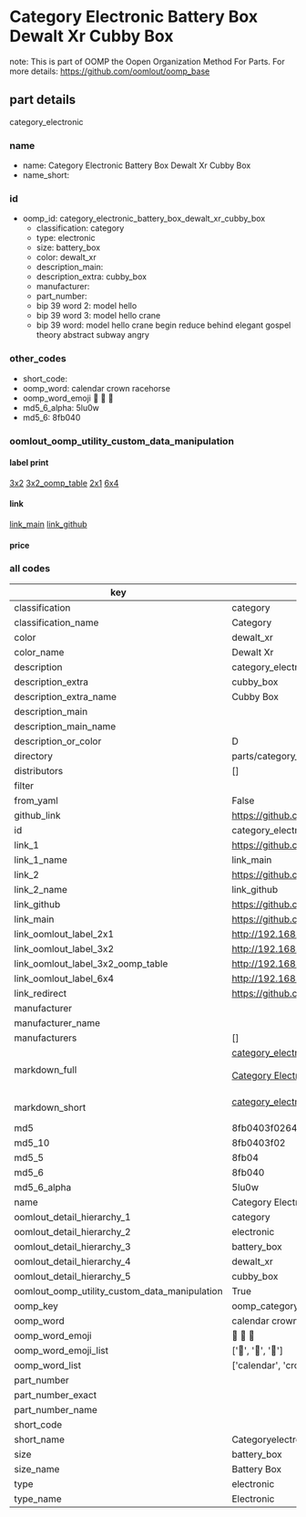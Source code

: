 # Category Electronic Battery Box Dewalt Xr Cubby Box  

note: This is part of OOMP the Oopen Organization Method For Parts. For more details: https://github.com/oomlout/oomp_base

##  part details
  



category_electronic



### name
* name: Category Electronic Battery Box Dewalt Xr Cubby Box
* name_short: 
### id
* oomp_id: category_electronic_battery_box_dewalt_xr_cubby_box
  * classification: category
  * type: electronic
  * size: battery_box
  * color: dewalt_xr
  * description_main: 
  * description_extra: cubby_box
  * manufacturer: 
  * part_number: 
  * bip 39 word 2: model hello
  * bip 39 word 3: model hello crane
  * bip 39 word: model hello crane begin reduce behind elegant gospel theory abstract subway angry

### other_codes
* short_code: 
* oomp_word: calendar crown racehorse
* oomp_word_emoji :calendar: :crown: :racehorse:
* md5_6_alpha: 5lu0w
* md5_6: 8fb040






### oomlout_oomp_utility_custom_data_manipulation
#### label print
[3x2](http://192.168.1.245:1112/?label=oomp%205lu0w)
[3x2_oomp_table](http://192.168.1.108:1112/?label=oomp%205lu0w)
[2x1](http://192.168.1.242:1112/?label=oomp%205lu0w)
[6x4](http://192.168.1.55:1112/?label=oomp%205lu0w)    

#### link

[link_main](https://github.com/oomlout/oomlout_oomp_version_1_messy/tree/main/parts/category_electronic_battery_box_dewalt_xr_cubby_box) [link_github](https://github.com/oomlout/oomlout_oomp_version_1_messy/tree/main/parts/category_electronic_battery_box_dewalt_xr_cubby_box)                             

#### price







### all codes 
| key | value |  
| --- | --- |  
| classification | category |  
| classification_name | Category |  
| color | dewalt_xr |  
| color_name | Dewalt Xr |  
| description | category_electronic |  
| description_extra | cubby_box |  
| description_extra_name | Cubby Box |  
| description_main |  |  
| description_main_name |  |  
| description_or_color | D  |  
| directory | parts/category_electronic_battery_box_dewalt_xr_cubby_box |  
| distributors | [] |  
| filter |  |  
| from_yaml | False |  
| github_link | https://github.com/oomlout/oomlout_oomp_part_src/tree/main/parts/category_electronic_battery_box_dewalt_xr_cubby_box |  
| id | category_electronic_battery_box_dewalt_xr_cubby_box |  
| link_1 | https://github.com/oomlout/oomlout_oomp_version_1_messy/tree/main/parts/category_electronic_battery_box_dewalt_xr_cubby_box |  
| link_1_name | link_main |  
| link_2 | https://github.com/oomlout/oomlout_oomp_version_1_messy/tree/main/parts/category_electronic_battery_box_dewalt_xr_cubby_box |  
| link_2_name | link_github |  
| link_github | https://github.com/oomlout/oomlout_oomp_version_1_messy/tree/main/parts/category_electronic_battery_box_dewalt_xr_cubby_box |  
| link_main | https://github.com/oomlout/oomlout_oomp_version_1_messy/tree/main/parts/category_electronic_battery_box_dewalt_xr_cubby_box |  
| link_oomlout_label_2x1 | http://192.168.1.242:1112/?label=oomp%205lu0w |  
| link_oomlout_label_3x2 | http://192.168.1.245:1112/?label=oomp%205lu0w |  
| link_oomlout_label_3x2_oomp_table | http://192.168.1.108:1112/?label=oomp%205lu0w |  
| link_oomlout_label_6x4 | http://192.168.1.55:1112/?label=oomp%205lu0w |  
| link_redirect | https://github.com/oomlout/oomlout_oomp_version_1_messy/tree/main/parts/category_electronic_battery_box_dewalt_xr_cubby_box |  
| manufacturer |  |  
| manufacturer_name |  |  
| manufacturers | [] |  
| markdown_full | [category_electronic_battery_box_dewalt_xr_cubby_box](none)<br>[](none)<br>[Category Electronic Battery Box Dewalt Xr Cubby Box](none)<br><br> |  
| markdown_short | [category_electronic_battery_box_dewalt_xr_cubby_box](none)<br><br> |  
| md5 | 8fb0403f0264c8f0525a0144649ab474 |  
| md5_10 | 8fb0403f02 |  
| md5_5 | 8fb04 |  
| md5_6 | 8fb040 |  
| md5_6_alpha | 5lu0w |  
| name | Category Electronic Battery Box Dewalt Xr Cubby Box |  
| oomlout_detail_hierarchy_1 | category |  
| oomlout_detail_hierarchy_2 | electronic |  
| oomlout_detail_hierarchy_3 | battery_box |  
| oomlout_detail_hierarchy_4 | dewalt_xr |  
| oomlout_detail_hierarchy_5 | cubby_box |  
| oomlout_oomp_utility_custom_data_manipulation | True |  
| oomp_key | oomp_category_electronic_battery_box_dewalt_xr_cubby_box |  
| oomp_word | calendar crown racehorse |  
| oomp_word_emoji | :calendar: :crown: :racehorse: |  
| oomp_word_emoji_list | [':calendar:', ':crown:', ':racehorse:'] |  
| oomp_word_list | ['calendar', 'crown', 'racehorse'] |  
| part_number |  |  
| part_number_exact |  |  
| part_number_name |  |  
| short_code |  |  
| short_name | Categoryelectronic |  
| size | battery_box |  
| size_name | Battery Box |  
| type | electronic |  
| type_name | Electronic |  
